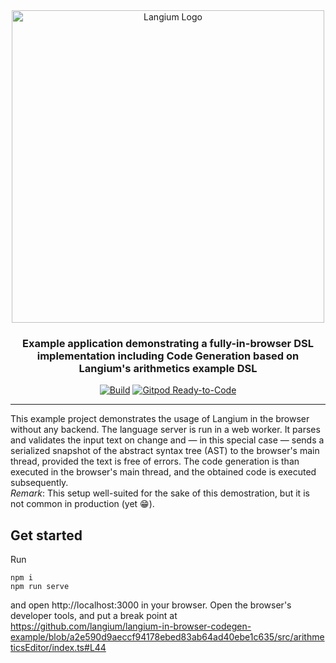 <div id="langium-logo" align="center">
  <a href="https://github.com/langium/langium">
    <img alt="Langium Logo" width="500" src="https://user-images.githubusercontent.com/4377073/135283991-90ef7724-649d-440a-8720-df13c23bda82.png">
  </a>
  <h3>
    Example application demonstrating a fully-in-browser DSL implementation including Code Generation based on Langium's arithmetics example DSL
  </h3>
</div>

<div id="badges" align="center">

  [![Build](https://github.com/langium/langium-in-browser-codegen-example/actions/workflows/actions.yml/badge.svg)](https://github.com/langium/langium-in-browser-codegen-example/actions/workflows/actions.yml)
  [![Gitpod Ready-to-Code](https://img.shields.io/badge/Gitpod-ready--to--code-blue?logo=gitpod)](https://gitpod.io/#https://github.com/langium/langium-in-browser-codegen-example/)

</div>

<hr>

This example project demonstrates the usage of Langium in the browser without any backend.
The language server is run in a web worker. It parses and validates the input text on change and — in this special case — sends a serialized snapshot of the abstract syntax tree (AST) to the browser's main thread, provided the text is free of errors. The code generation is than executed in the browser's main thread, and the obtained code is executed subsequently.  
_Remark_: This setup well-suited for the sake of this demostration, but it is not common in production (yet 😁).

## Get started

Run
```
npm i
npm run serve
```
and open http://localhost:3000 in your browser.
Open the browser's developer tools, and put a break point at https://github.com/langium/langium-in-browser-codegen-example/blob/a2e590d9aeccf94178ebed83ab64ad40ebe1c635/src/arithmeticsEditor/index.ts#L44